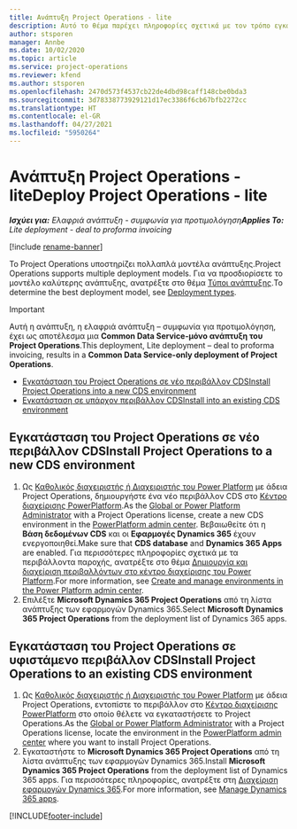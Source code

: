 ```yaml
---
title: Ανάπτυξη Project Operations - lite
description: Αυτό το θέμα παρέχει πληροφορίες σχετικά με τον τρόπο εγκατάστασης της ελαφριάς ανάπτυξη του Project Operations - συμφωνία για προτιμολόγηση.
author: stsporen
manager: Annbe
ms.date: 10/02/2020
ms.topic: article
ms.service: project-operations
ms.reviewer: kfend
ms.author: stsporen
ms.openlocfilehash: 2470d573f4537cb22de4dbd98caff148cbe0bda3
ms.sourcegitcommit: 3d78338773929121d17ec3386f6cb67bfb2272cc
ms.translationtype: HT
ms.contentlocale: el-GR
ms.lasthandoff: 04/27/2021
ms.locfileid: "5950264"
---
```

# <a name="deploy-project-operations---lite"></a><span data-ttu-id="e11f9-103">Ανάπτυξη Project Operations - lite</span><span class="sxs-lookup"><span data-stu-id="e11f9-103">Deploy Project Operations - lite</span></span>

<span data-ttu-id="e11f9-104">_**Ισχύει για:** Ελαφριά ανάπτυξη - συμφωνία για προτιμολόγηση_</span><span class="sxs-lookup"><span data-stu-id="e11f9-104">_**Applies To:** Lite deployment - deal to proforma invoicing_</span></span>

[!include [rename-banner](~/includes/cc-data-platform-banner.md)]

<span data-ttu-id="e11f9-105">Το Project Operations υποστηρίζει πολλαπλά μοντέλα ανάπτυξης.</span><span class="sxs-lookup"><span data-stu-id="e11f9-105">Project Operations supports multiple deployment models.</span></span> <span data-ttu-id="e11f9-106">Για να προσδιορίσετε το μοντέλο καλύτερης ανάπτυξης, ανατρέξτε στο θέμα [Τύποι ανάπτυξης](determine-deployment-type.md).</span><span class="sxs-lookup"><span data-stu-id="e11f9-106">To determine the best deployment model, see [Deployment types](determine-deployment-type.md).</span></span>


> [!IMPORTANT]
> <span data-ttu-id="e11f9-107">Αυτή η ανάπτυξη, η ελαφριά ανάπτυξη – συμφωνία για προτιμολόγηση, έχει ως αποτέλεσμα μια **Common Data Service-μόνο ανάπτυξη του Project Operations**.</span><span class="sxs-lookup"><span data-stu-id="e11f9-107">This deployment, Lite deployment – deal to proforma invoicing, results in a **Common Data Service-only deployment of Project Operations**.</span></span>

- [<span data-ttu-id="e11f9-108">Εγκατάσταση του Project Operations σε νέο περιβάλλον CDS</span><span class="sxs-lookup"><span data-stu-id="e11f9-108">Install Project Operations into a new CDS environment</span></span>](#new)
- [<span data-ttu-id="e11f9-109">Εγκατάσταση σε υπάρχον περιβάλλον CDS</span><span class="sxs-lookup"><span data-stu-id="e11f9-109">Install into an existing CDS environment</span></span>](#existing)



## <a name="install-project-operations-to-a-new-cds-environment"></a><a name="new"></a><span data-ttu-id="e11f9-110">Εγκατάσταση του Project Operations σε νέο περιβάλλον CDS</span><span class="sxs-lookup"><span data-stu-id="e11f9-110">Install Project Operations to a new CDS environment</span></span>

1. <span data-ttu-id="e11f9-111">Ως [Καθολικός διαχειριστής ή Διαχειριστής του Power Platform](/power-platform/admin/global-service-administrators-can-administer-without-license) με άδεια Project Operations, δημιουργήστε ένα νέο περιβάλλον CDS στο [Κέντρο διαχείρισης PowerPlatform](https://admin.powerplatform.com).</span><span class="sxs-lookup"><span data-stu-id="e11f9-111">As the [Global or Power Platform Administrator](/power-platform/admin/global-service-administrators-can-administer-without-license) with a Project Operations license, create a new CDS environment in the [PowerPlatform admin center](https://admin.powerplatform.com).</span></span> <span data-ttu-id="e11f9-112">Βεβαιωθείτε ότι η **Βάση δεδομένων CDS** και οι **Εφαρμογές Dynamics 365** έχουν ενεργοποιηθεί.</span><span class="sxs-lookup"><span data-stu-id="e11f9-112">Make sure that **CDS database** and **Dynamics 365 Apps** are enabled.</span></span> <span data-ttu-id="e11f9-113">Για περισσότερες πληροφορίες σχετικά με τα περιβάλλοντα παροχής, ανατρέξτε στο θέμα [Δημιουργία και διαχείριση περιβαλλόντων στο κέντρο διαχείρισης του Power Platform](/power-platform/admin/create-environment#create-an-environment-in-the-power-platform-admin-center).</span><span class="sxs-lookup"><span data-stu-id="e11f9-113">For more information, see [Create and manage environments in the Power Platform admin center](/power-platform/admin/create-environment#create-an-environment-in-the-power-platform-admin-center).</span></span>
2. <span data-ttu-id="e11f9-114">Επιλέξτε **Microsoft Dynamics 365 Project Operations** από τη λίστα ανάπτυξης των εφαρμογών Dynamics 365.</span><span class="sxs-lookup"><span data-stu-id="e11f9-114">Select **Microsoft Dynamics 365 Project Operations** from the deployment list of Dynamics 365 apps.</span></span>


## <a name="install-project-operations-to-an-existing-cds-environment"></a><a name="existing"></a><span data-ttu-id="e11f9-115">Εγκατάσταση του Project Operations σε υφιστάμενο περιβάλλον CDS</span><span class="sxs-lookup"><span data-stu-id="e11f9-115">Install Project Operations to an existing CDS environment</span></span>

1. <span data-ttu-id="e11f9-116">Ως [Καθολικός διαχειριστής ή Διαχειριστής του Power Platform](/power-platform/admin/global-service-administrators-can-administer-without-license) με άδεια Project Operations, εντοπίστε το περιβάλλον στο [Κέντρο διαχείρισης PowerPlatform](https://admin.powerplatform.com) στο οποίο θέλετε να εγκαταστήσετε το Project Operations.</span><span class="sxs-lookup"><span data-stu-id="e11f9-116">As the [Global or Power Platform Administrator](/power-platform/admin/global-service-administrators-can-administer-without-license) with a Project Operations license, locate the environment in the [PowerPlatform admin center](https://admin.powerplatform.com) where you want to install Project Operations.</span></span>
2. <span data-ttu-id="e11f9-117">Εγκαταστήστε το **Microsoft Dynamics 365 Project Operations** από τη λίστα ανάπτυξης των εφαρμογών Dynamics 365.</span><span class="sxs-lookup"><span data-stu-id="e11f9-117">Install **Microsoft Dynamics 365 Project Operations** from the deployment list of Dynamics 365 apps.</span></span> <span data-ttu-id="e11f9-118">Για περισσότερες πληροφορίες, ανατρέξτε στη [Διαχείριση εφαρμογών Dynamics 365](/power-platform/admin/manage-apps).</span><span class="sxs-lookup"><span data-stu-id="e11f9-118">For more information, see [Manage Dynamics 365 apps](/power-platform/admin/manage-apps).</span></span>




[!INCLUDE[footer-include](../includes/footer-banner.md)]